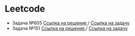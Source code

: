 # Leetcode

- Задача №605
  [Ссылка на решение ](605.%20Can%20Place%20Flowers.py)/
  [Ссылка на задачу](https://leetcode.com/problems/can-place-flowers/description/?envType=study-plan-v2&envId=leetcode-75)
- Задача №151
  [Ссылка на решение ](151.%20Reverse%20Words%20in%20a%20String.py) /
  [Ссылка на задачу](https://leetcode.com/problems/reverse-words-in-a-string/description/?envType=study-plan-v2&envId=leetcode-75)

